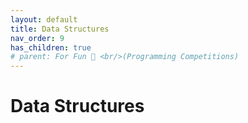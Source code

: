 ```yaml
---
layout: default
title: Data Structures 
nav_order: 9
has_children: true
# parent: For Fun 🤪 <br/>(Programming Competitions)
---
```


# Data Structures